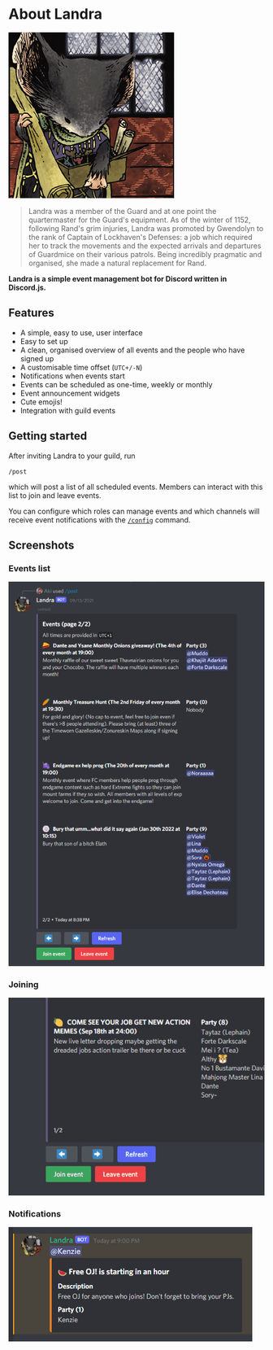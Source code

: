 # About Landra

![](media/landra.png)

> Landra was a member of the Guard and at one point the quartermaster for the Guard's equipment. As of the winter of 1152, following Rand's grim injuries, Landra was promoted by Gwendolyn to the rank of Captain of Lockhaven's Defenses: a job which required her to track the movements and the expected arrivals and departures of Guardmice on their various patrols. Being incredibly pragmatic and organised, she made a natural replacement for Rand.

**Landra is a simple event management bot for Discord written in Discord.js.**

## Features
- A simple, easy to use, user interface
- Easy to set up
- A clean, organised overview of all events and the people who have signed up
- A customisable time offset (`UTC+/-N`)
- Notifications when events start
- Events can be scheduled as one-time, weekly or monthly
- Event announcement widgets
- Cute emojis!
- Integration with guild events

## Getting started
After inviting Landra to your guild, run
```discord
/post
```
which will post a list of all scheduled events. Members can interact with this list to join and leave events.

You can configure which roles can manage events and which channels will receive event notifications with the [`/config`](commands#config) command.



## Screenshots
### Events list
![list](media/list.png)

### Joining
![join](media/join.gif)

### Notifications
![notification](media/noti.png)

